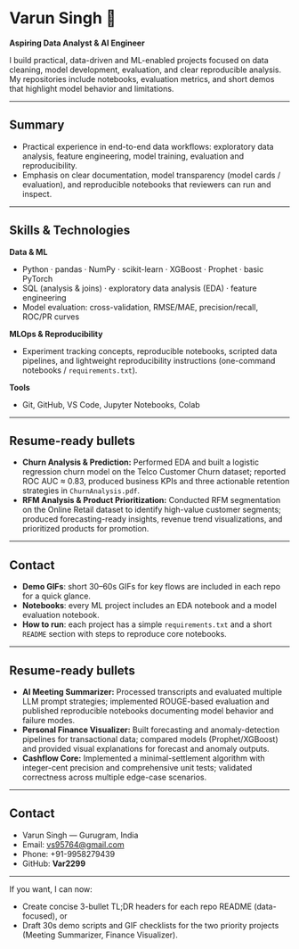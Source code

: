 # Varun Singh 👋

**Aspiring Data Analyst & AI Engineer**

I build practical, data-driven and ML-enabled projects focused on data cleaning, model development, evaluation, and clear reproducible analysis. My repositories include notebooks, evaluation metrics, and short demos that highlight model behavior and limitations.

---

## Summary

* Practical experience in end-to-end data workflows: exploratory data analysis, feature engineering, model training, evaluation and reproducibility.
* Emphasis on clear documentation, model transparency (model cards / evaluation), and reproducible notebooks that reviewers can run and inspect.

---

## Skills & Technologies

**Data & ML**

* Python · pandas · NumPy · scikit-learn · XGBoost · Prophet · basic PyTorch
* SQL (analysis & joins) · exploratory data analysis (EDA) · feature engineering
* Model evaluation: cross-validation, RMSE/MAE, precision/recall, ROC/PR curves

**MLOps & Reproducibility**

* Experiment tracking concepts, reproducible notebooks, scripted data pipelines, and lightweight reproducibility instructions (one-command notebooks / `requirements.txt`).

**Tools**

* Git, GitHub, VS Code, Jupyter Notebooks, Colab

---

## Resume-ready bullets

* **Churn Analysis & Prediction:** Performed EDA and built a logistic regression churn model on the Telco Customer Churn dataset; reported ROC AUC ≈ 0.83, produced business KPIs and three actionable retention strategies in `ChurnAnalysis.pdf`.
* **RFM Analysis & Product Prioritization:** Conducted RFM segmentation on the Online Retail dataset to identify high-value customer segments; produced forecasting-ready insights, revenue trend visualizations, and prioritized products for promotion.

---

## Contact

* **Demo GIFs**: short 30–60s GIFs for key flows are included in each repo for a quick glance.
* **Notebooks**: every ML project includes an EDA notebook and a model evaluation notebook.
* **How to run**: each project has a simple `requirements.txt` and a short `README` section with steps to reproduce core notebooks.

---

## Resume-ready bullets

* **AI Meeting Summarizer:** Processed transcripts and evaluated multiple LLM prompt strategies; implemented ROUGE-based evaluation and published reproducible notebooks documenting model behavior and failure modes.
* **Personal Finance Visualizer:** Built forecasting and anomaly-detection pipelines for transactional data; compared models (Prophet/XGBoost) and provided visual explanations for forecast and anomaly outputs.
* **Cashflow Core:** Implemented a minimal-settlement algorithm with integer-cent precision and comprehensive unit tests; validated correctness across multiple edge-case scenarios.

---

## Contact

* Varun Singh — Gurugram, India
* Email: [vs95764@gmail.com](mailto:vs95764@gmail.com)
* Phone: +91-9958279439
* GitHub: **Var2299**

---

If you want, I can now:

* Create concise 3-bullet TL;DR headers for each repo README (data-focused), or
* Draft 30s demo scripts and GIF checklists for the two priority projects (Meeting Summarizer, Finance Visualizer).
